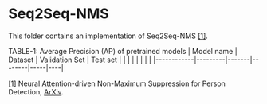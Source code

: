 Seq2Seq-NMS
======

This folder contains an implementation of Seq2Seq-NMS [[1]](#seq2seq_nms-1).

TABLE-1: Average Precision (AP) of pretrained models
| Model name | Dataset | Validation Set | Test set |
|            |         |       |        |     |    |
|------------|---------|-------|--------|-----|----|



<a name="seq2seq_nms-1" href="https://www.techrxiv.org/articles/preprint/Neural_Attention-driven_Non-Maximum_Suppression_for_Person_Detection/16940275">[1]</a> Neural Attention-driven Non-Maximum Suppression for Person Detection,
[ArXiv](https://www.techrxiv.org/articles/preprint/Neural_Attention-driven_Non-Maximum_Suppression_for_Person_Detection/16940275).
